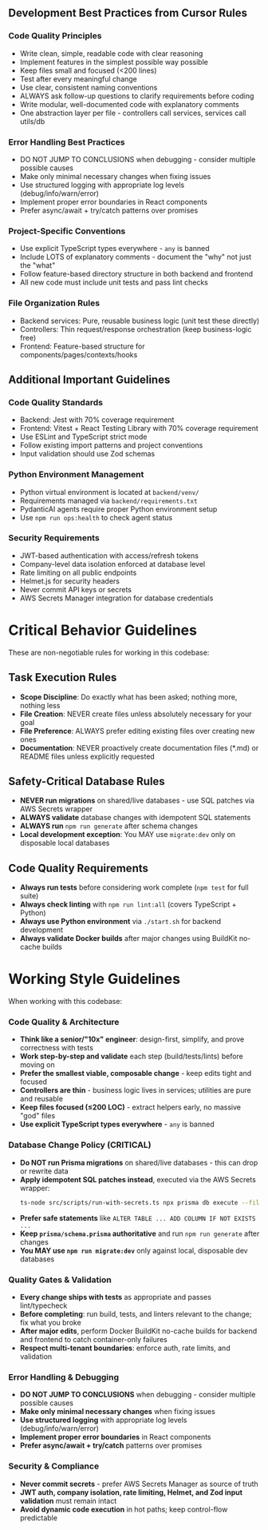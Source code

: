 ## Development Best Practices from Cursor Rules

### Code Quality Principles

- Write clean, simple, readable code with clear reasoning
- Implement features in the simplest possible way possible
- Keep files small and focused (<200 lines)
- Test after every meaningful change
- Use clear, consistent naming conventions
- ALWAYS ask follow-up questions to clarify requirements before coding
- Write modular, well-documented code with explanatory comments
- One abstraction layer per file - controllers call services, services call utils/db

### Error Handling Best Practices

- DO NOT JUMP TO CONCLUSIONS when debugging - consider multiple possible causes
- Make only minimal necessary changes when fixing issues
- Use structured logging with appropriate log levels (debug/info/warn/error)
- Implement proper error boundaries in React components
- Prefer async/await + try/catch patterns over promises

### Project-Specific Conventions

- Use explicit TypeScript types everywhere - `any` is banned
- Include LOTS of explanatory comments - document the "why" not just the "what"
- Follow feature-based directory structure in both backend and frontend
- All new code must include unit tests and pass lint checks

### File Organization Rules

- Backend services: Pure, reusable business logic (unit test these directly)
- Controllers: Thin request/response orchestration (keep business-logic free)
- Frontend: Feature-based structure for components/pages/contexts/hooks

## Additional Important Guidelines

### Code Quality Standards

- Backend: Jest with 70% coverage requirement
- Frontend: Vitest + React Testing Library with 70% coverage requirement
- Use ESLint and TypeScript strict mode
- Follow existing import patterns and project conventions
- Input validation should use Zod schemas

### Python Environment Management

- Python virtual environment is located at `backend/venv/`
- Requirements managed via `backend/requirements.txt`
- PydanticAI agents require proper Python environment setup
- Use `npm run ops:health` to check agent status

### Security Requirements

- JWT-based authentication with access/refresh tokens
- Company-level data isolation enforced at database level
- Rate limiting on all public endpoints
- Helmet.js for security headers
- Never commit API keys or secrets
- AWS Secrets Manager integration for database credentials

# Critical Behavior Guidelines

These are non-negotiable rules for working in this codebase:

## Task Execution Rules
- **Scope Discipline**: Do exactly what has been asked; nothing more, nothing less
- **File Creation**: NEVER create files unless absolutely necessary for your goal
- **File Preference**: ALWAYS prefer editing existing files over creating new ones
- **Documentation**: NEVER proactively create documentation files (*.md) or README files unless explicitly requested

## Safety-Critical Database Rules
- **NEVER run migrations** on shared/live databases - use SQL patches via AWS Secrets wrapper
- **ALWAYS validate** database changes with idempotent SQL statements
- **ALWAYS run** `npm run generate` after schema changes
- **Local development exception**: You MAY use `migrate:dev` only on disposable local databases

## Code Quality Requirements  
- **Always run tests** before considering work complete (`npm test` for full suite)
- **Always check linting** with `npm run lint:all` (covers TypeScript + Python)
- **Always use Python environment** via `./start.sh` for backend development
- **Always validate Docker builds** after major changes using BuildKit no-cache builds

# Working Style Guidelines

When working with this codebase:

### Code Quality & Architecture
- **Think like a senior/"10x" engineer**: design-first, simplify, and prove correctness with tests
- **Work step-by-step and validate** each step (build/tests/lints) before moving on
- **Prefer the smallest viable, composable change** - keep edits tight and focused
- **Controllers are thin** - business logic lives in services; utilities are pure and reusable
- **Keep files focused (≤200 LOC)** - extract helpers early, no massive "god" files
- **Use explicit TypeScript types everywhere** - `any` is banned

### Database Change Policy (CRITICAL)
- **Do NOT run Prisma migrations** on shared/live databases - this can drop or rewrite data
- **Apply idempotent SQL patches instead**, executed via the AWS Secrets wrapper:
  ```bash
  ts-node src/scripts/run-with-secrets.ts npx prisma db execute --file /absolute/path/to.sql --schema prisma/schema.prisma
  ```
- **Prefer safe statements** like `ALTER TABLE ... ADD COLUMN IF NOT EXISTS ...`
- **Keep `prisma/schema.prisma` authoritative** and run `npm run generate` after changes
- **You MAY use `npm run migrate:dev`** only against local, disposable dev databases

### Quality Gates & Validation
- **Every change ships with tests** as appropriate and passes lint/typecheck
- **Before completing**: run build, tests, and linters relevant to the change; fix what you broke
- **After major edits**, perform Docker BuildKit no-cache builds for backend and frontend to catch container-only failures
- **Respect multi-tenant boundaries**: enforce auth, rate limits, and validation

### Error Handling & Debugging
- **DO NOT JUMP TO CONCLUSIONS** when debugging - consider multiple possible causes
- **Make only minimal necessary changes** when fixing issues
- **Use structured logging** with appropriate log levels (debug/info/warn/error)
- **Implement proper error boundaries** in React components
- **Prefer async/await + try/catch** patterns over promises

### Security & Compliance
- **Never commit secrets** - prefer AWS Secrets Manager as source of truth
- **JWT auth, company isolation, rate limiting, Helmet, and Zod input validation** must remain intact
- **Avoid dynamic code execution** in hot paths; keep control-flow predictable